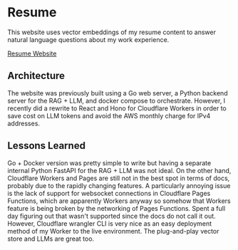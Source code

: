 # Resume

This website uses vector embeddings of my resume content to answer natural
language questions about my work experience.

[Resume Website](https://drtaylor.xyz)

## Architecture

The website was previously built using a Go web server, a Python backend
server for the RAG + LLM, and docker compose to orchestrate. However, I
recently did a rewrite to React and Hono for Cloudflare Workers in order to
save cost on LLM tokens and avoid the AWS monthly charge for IPv4 addresses.

## Lessons Learned

Go + Docker version was pretty simple to write but having a separate
internal Python FastAPI for the RAG + LLM was not ideal. On the other hand,
Cloudflare Workers and Pages are still not in the best spot in terms of docs,
probably due to the rapidly changing features. A particularly annoying issue
is the lack of support for websocket connections in Cloudflare Pages Functions,
which are apparently Workers anyway so somehow that Workers feature is being
broken by the networking of Pages Functions. Spent a full day figuring out that
wasn't supported since the docs do not call it out. However, Cloudflare wrangler
CLI is very nice as an easy deployment method of my Worker to the live
environment. The plug-and-play vector store and LLMs are great too.
